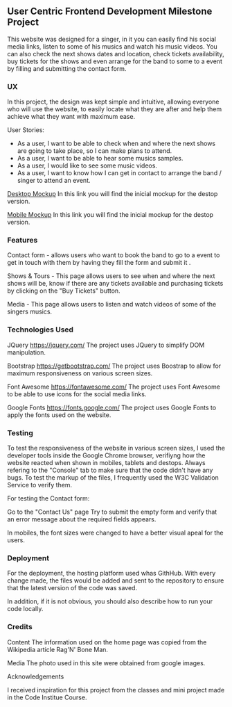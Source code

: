 ## User Centric Frontend Development Milestone Project  

This website was designed for a singer, in it you can easily find his social media links, listen to some of his musics and watch his music videos. You can also check the next shows dates and location, check tickets availability, buy tickets for the shows and even arrange for the band to some to a event by filling and submitting the contact form.


### UX

In this project, the design was kept simple and intuitive, allowing everyone who will use the website, to easily locate what they are after and help them achieve what they want with maximum ease.

User Stories:

* As a user, I want to be able to check when and where the next shows are going to take place, so I can make plans to attend.
* As a user, I want to be able to hear some musics samples.
* As a user, I would like to see some music videos.
* As a user,  I want to know how I can get in contact to arrange the band / singer to attend an event.

[Desktop Mockup](mockups/desktop_mockup.pdf) In this link you will find the inicial mockup for the destop version.

[Mobile Mockup](mockups/mobile_mockup.pdf) In this link you will find the inicial mockup for the destop version.


### Features

Contact form - allows users who want to book the band to go to a event to get in touch with them by having they fill the form and submit it .

Shows & Tours - This page allows users to see when and where the next shows will be, know if there are any tickets available and purchasing tickets by clicking on the "Buy Tickets" button.

Media - This page allows users to listen and watch videos of some of the singers musics.


### Technologies Used

JQuery <https://jquery.com/>
The project uses JQuery to simplify DOM manipulation.

Bootstrap <https://getbootstrap.com/>
The project uses Boostrap to allow for maximum responsiveness on various screen sizes.

Font Awesome <https://fontawesome.com/>
The project uses Font Awesome to be able to use icons for the social media links.

Google Fonts <https://fonts.google.com/>
The project uses Google Fonts to  apply the fonts used on the website.

### Testing

To test the responsiveness of the website in various screen sizes, I used the developer tools inside the Google Chrome browser, verifiyng how the website reacted when shown in mobiles, tablets and destops. Always refering to the "Console" tab to make sure that the code didn't have any bugs.
To test the markup of the files, I frequently used the W3C Validation Service to verify them.

For testing the Contact form:

Go to the "Contact Us" page
Try to submit the empty form and verify that an error message about the required fields appears.

In mobiles, the font sizes were changed to have a better visual apeal for the users.


### Deployment

For the deployment, the hosting platform used whas GithHub. With every change made, the files would be added and sent to the repository to ensure that the latest version of the code was saved.


In addition, if it is not obvious, you should also describe how to run your code locally.


### Credits

Content
The information used on the home page was copied from the Wikipedia article Rag'N' Bone Man.

Media
The photo used in this site were obtained from google images.

Acknowledgements

I received inspiration for this project from the classes and mini project made in the Code Institue Course.


